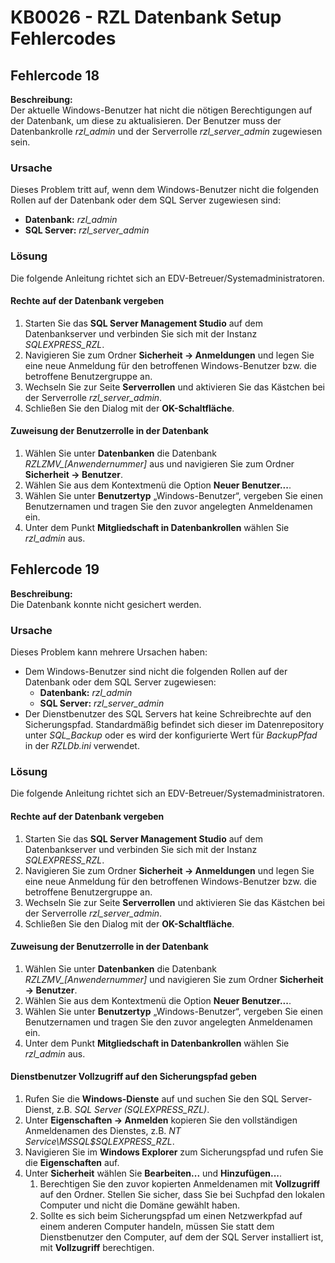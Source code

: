 # KB0026 - RZL Datenbank Setup Fehlercodes

## Fehlercode 18

**Beschreibung:**  
Der aktuelle Windows-Benutzer hat nicht die nötigen Berechtigungen auf der Datenbank, um diese zu aktualisieren. Der Benutzer muss der Datenbankrolle *rzl_admin* und der Serverrolle *rzl_server_admin* zugewiesen sein.

### Ursache

Dieses Problem tritt auf, wenn dem Windows-Benutzer nicht die folgenden Rollen auf der Datenbank oder dem SQL Server zugewiesen sind:

- **Datenbank:** *rzl_admin*
- **SQL Server:** *rzl_server_admin*

### Lösung

Die folgende Anleitung richtet sich an EDV-Betreuer/Systemadministratoren.

#### Rechte auf der Datenbank vergeben

1. Starten Sie das **SQL Server Management Studio** auf dem Datenbankserver und verbinden Sie sich mit der Instanz *SQLEXPRESS_RZL*.
2. Navigieren Sie zum Ordner **Sicherheit → Anmeldungen** und legen Sie eine neue Anmeldung für den betroffenen Windows-Benutzer bzw. die betroffene Benutzergruppe an.
3. Wechseln Sie zur Seite **Serverrollen** und aktivieren Sie das Kästchen bei der Serverrolle *rzl_server_admin*.
4. Schließen Sie den Dialog mit der **OK-Schaltfläche**.

#### Zuweisung der Benutzerrolle in der Datenbank

1. Wählen Sie unter **Datenbanken** die Datenbank *RZLZMV_[Anwendernummer]* aus und navigieren Sie zum Ordner **Sicherheit → Benutzer**.
2. Wählen Sie aus dem Kontextmenü die Option **Neuer Benutzer...**.
3. Wählen Sie unter **Benutzertyp** „Windows-Benutzer“, vergeben Sie einen Benutzernamen und tragen Sie den zuvor angelegten Anmeldenamen ein.
4. Unter dem Punkt **Mitgliedschaft in Datenbankrollen** wählen Sie *rzl_admin* aus.

## Fehlercode 19

**Beschreibung:**  
Die Datenbank konnte nicht gesichert werden.

### Ursache

Dieses Problem kann mehrere Ursachen haben:

- Dem Windows-Benutzer sind nicht die folgenden Rollen auf der Datenbank oder dem SQL Server zugewiesen:
    - **Datenbank:** *rzl_admin*
    - **SQL Server:** *rzl_server_admin*
- Der Dienstbenutzer des SQL Servers hat keine Schreibrechte auf den Sicherungspfad. Standardmäßig befindet sich dieser im Datenrepository unter *SQL_Backup* oder es wird der konfigurierte Wert für *BackupPfad* in der *RZLDb.ini* verwendet.

### Lösung

Die folgende Anleitung richtet sich an EDV-Betreuer/Systemadministratoren.

#### Rechte auf der Datenbank vergeben

1. Starten Sie das **SQL Server Management Studio** auf dem Datenbankserver und verbinden Sie sich mit der Instanz *SQLEXPRESS_RZL*.
2. Navigieren Sie zum Ordner **Sicherheit → Anmeldungen** und legen Sie eine neue Anmeldung für den betroffenen Windows-Benutzer bzw. die betroffene Benutzergruppe an.
3. Wechseln Sie zur Seite **Serverrollen** und aktivieren Sie das Kästchen bei der Serverrolle *rzl_server_admin*.
4. Schließen Sie den Dialog mit der **OK-Schaltfläche**.

#### Zuweisung der Benutzerrolle in der Datenbank

1. Wählen Sie unter **Datenbanken** die Datenbank *RZLZMV_[Anwendernummer]* und navigieren Sie zum Ordner **Sicherheit → Benutzer**.
2. Wählen Sie aus dem Kontextmenü die Option **Neuer Benutzer...**.
3. Wählen Sie unter **Benutzertyp** „Windows-Benutzer“, vergeben Sie einen Benutzernamen und tragen Sie den zuvor angelegten Anmeldenamen ein.
4. Unter dem Punkt **Mitgliedschaft in Datenbankrollen** wählen Sie *rzl_admin* aus.

#### Dienstbenutzer Vollzugriff auf den Sicherungspfad geben

1. Rufen Sie die **Windows-Dienste** auf und suchen Sie den SQL Server-Dienst, z.B. *SQL Server (SQLEXPRESS_RZL)*.
2. Unter **Eigenschaften → Anmelden** kopieren Sie den vollständigen Anmeldenamen des Dienstes, z.B. *NT Service\MSSQL$SQLEXPRESS_RZL*.
3. Navigieren Sie im **Windows Explorer** zum Sicherungspfad und rufen Sie die **Eigenschaften** auf.
4. Unter **Sicherheit** wählen Sie **Bearbeiten...** und **Hinzufügen...**.
     1. Berechtigen Sie den zuvor kopierten Anmeldenamen mit **Vollzugriff** auf den Ordner. Stellen Sie sicher, dass Sie bei Suchpfad den lokalen Computer und nicht die Domäne gewählt haben.
     2. Sollte es sich beim Sicherungspfad um einen Netzwerkpfad auf einem anderen Computer handeln, müssen Sie statt dem Dienstbenutzer den Computer, auf dem der SQL Server installiert ist, mit **Vollzugriff** berechtigen.